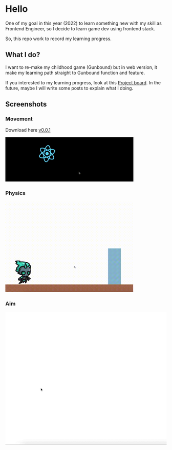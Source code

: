 # Hello

One of my goal in this year (2022) to learn something new with my skill as Frontend Engineer, so I decide to learn game dev using frontend stack.

So, this repo work to record my learning progress.

## What I do?

I want to re-make my childhood game (Gunbound) but in web version, it make my learning path straight to Gunbound function and feature.

If you interested to my learning progress, look at this [Project board](https://github.com/users/afrianjunior/projects/1). In the future, maybe I will write some posts to explain what I doing.

## Screenshots

### Movement

Download here [v0.0.1](https://github.com/afrianjunior/game-dev-exploration/releases/tag/v0.0.1)

![/screenshots/movement.gif](/screenshots/movement.gif)

### Physics

![/screenshots/movement.gif](/screenshots/physics.gif)

### Aim

![/screenshots/movement.gif](/screenshots/aim.gif)